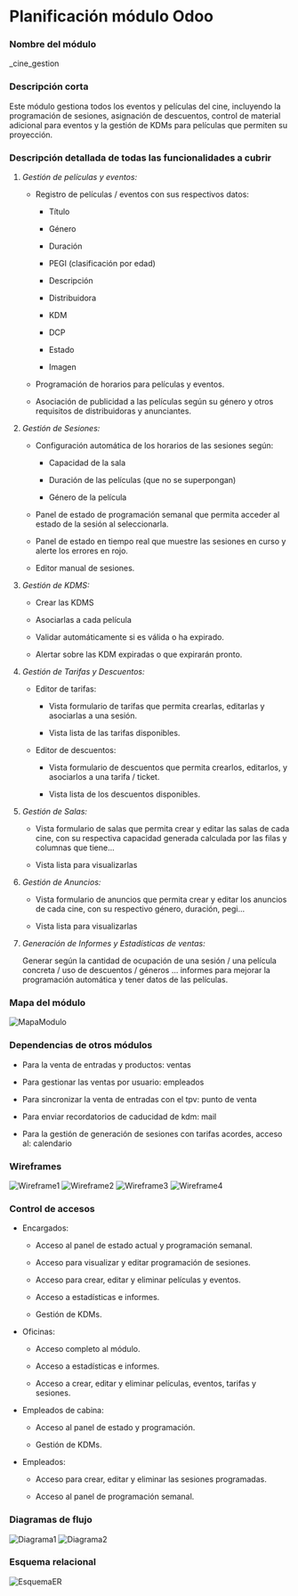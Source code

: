 # Planificación módulo Odoo

### Nombre del módulo

_cine\_gestion

### Descripción corta

Este módulo gestiona todos los eventos y películas del cine, incluyendo la programación de sesiones, asignación de descuentos, control de material adicional para eventos y la gestión de KDMs para películas que permiten su proyección.

### Descripción detallada de todas las funcionalidades a cubrir

1.  _Gestión de películas y eventos:_
    
    *   Registro de películas / eventos con sus respectivos datos:
        
        *   Título
            
        *   Género
            
        *   Duración
            
        *   PEGI (clasificación por edad)
            
        *   Descripción
            
        *   Distribuidora
            
        *   KDM
            
        *   DCP
            
        *   Estado
            
        *   Imagen
            
    *   Programación de horarios para películas y eventos.
        
    *   Asociación de publicidad a las películas según su género y otros requisitos de distribuidoras y anunciantes.
        
2.  _Gestión de Sesiones:_
    
    *   Configuración automática de los horarios de las sesiones según:
        
        *   Capacidad de la sala
            
        *   Duración de las películas (que no se superpongan)
            
        *   Género de la película
            
    *   Panel de estado de programación semanal que permita acceder al estado de la sesión al seleccionarla.
        
    *   Panel de estado en tiempo real que muestre las sesiones en curso y alerte los errores en rojo.
        
    *   Editor manual de sesiones.
        
3.  _Gestión de KDMS:_
    
    *   Crear las KDMS
        
    *   Asociarlas a cada película
        
    *   Validar automáticamente si es válida o ha expirado.
        
    *   Alertar sobre las KDM expiradas o que expirarán pronto.
        
4.  _Gestión de Tarifas y Descuentos:_
    
    *   Editor de tarifas:
        
        *   Vista formulario de tarifas que permita crearlas, editarlas y asociarlas a una sesión.
            
        *   Vista lista de las tarifas disponibles.
            
    *   Editor de descuentos:
        
        *   Vista formulario de descuentos que permita crearlos, editarlos, y asociarlos a una tarifa / ticket.
            
        *   Vista lista de los descuentos disponibles.
            
5.  _Gestión de Salas:_
    
    *   Vista formulario de salas que permita crear y editar las salas de cada cine, con su respectiva capacidad generada calculada por las filas y columnas que tiene...
        
    *   Vista lista para visualizarlas
        
6.  _Gestión de Anuncios:_
    
    *   Vista formulario de anuncios que permita crear y editar los anuncios de cada cine, con su respectivo género, duración, pegi...
        
    *   Vista lista para visualizarlas
        
7.  _Generación de Informes y Estadísticas de ventas:_
    
    Generar según la cantidad de ocupación de una sesión / una película concreta / uso de descuentos / géneros ... informes para mejorar la programación automática y tener datos de las películas.
    

### Mapa del módulo
![MapaModulo](img/mapa_modulo.png)

### Dependencias de otros módulos

*   Para la venta de entradas y productos: ventas
    
*   Para gestionar las ventas por usuario: empleados
    
*   Para sincronizar la venta de entradas con el tpv: punto de venta
    
*   Para enviar recordatorios de caducidad de kdm: mail
    
*   Para la gestión de generación de sesiones con tarifas acordes, acceso al: calendario
    

### Wireframes
![Wireframe1](img/wireframe_vista.png)
![Wireframe2](img/wireframe_lista.png)
![Wireframe3](img/vista_semanal.png)
![Wireframe4](img/vista_diaria.png)
### Control de accesos

*   Encargados:
    
    *   Acceso al panel de estado actual y programación semanal.
        
    *   Acceso para visualizar y editar programación de sesiones.
        
    *   Acceso para crear, editar y eliminar películas y eventos.
        
    *   Acceso a estadísticas e informes.
        
    *   Gestión de KDMs.
        
*   Oficinas:
    
    *   Acceso completo al módulo.
        
    *   Acceso a estadísticas e informes.
        
    *   Acceso a crear, editar y eliminar películas, eventos, tarifas y sesiones.
        
*   Empleados de cabina:
    
    *   Acceso al panel de estado y programación.
        
    *   Gestión de KDMs.
        
*   Empleados:
    
    *   Acceso para crear, editar y eliminar las sesiones programadas.
        
    *   Acceso al panel de programación semanal.
        

### Diagramas de flujo
![Diagrama1](img/logico_sesiones.png)
![Diagrama2](img/logico_sesiones_manual.png)

### Esquema relacional
![EsquemaER](img/diagrama_relacional.png)